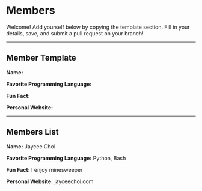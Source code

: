 # Members

Welcome! Add yourself below by copying the template section. Fill in your details, save, and submit a pull request on your branch!

---

## Member Template
**Name:** <!-- Your Name Here -->

**Favorite Programming Language:** <!-- e.g. Python, JavaScript, etc. -->

**Fun Fact:** <!-- Something interesting about you! -->

**Personal Website:** <!-- (Optional) paste your URL here, or delete this line if none -->

---

## Members List

<!-- Copy and paste the template above for your entry below this line! -->
**Name:** Jaycee Choi

**Favorite Programming Language:** Python, Bash

**Fun Fact:** I enjoy minesweeper

**Personal Website:** jayceechoi.com
